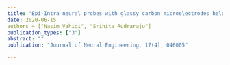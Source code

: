 ```yaml
---
title: "Epi-Intra neural probes with glassy carbon microelectrodes help elucidate neural coding and stimulus encoding in 3D volume of tissue"
date: 2020-06-15
authors = ["Nasim Vahidi", "Srihita Rudraraju"]
publication_types: ["3"]
abstract: ""
publication: "Journal of Neural Engineering, 17(4), 046005"

---
```

